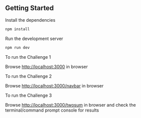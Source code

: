## Getting Started

Install the dependencies

```bash
npm install
```

Run the development server

```bash
npm run dev
```

To run the Challenge 1

Browse [http://localhost:3000](http://localhost:3000) in browser

To run the Challenge 2

Browse [http://localhost:3000/navbar](http://localhost:3000/navbar) in browser

To run the Challenge 3

Browse [http://localhost:3000/twosum](http://localhost:3000/twosum) in browser and check the terminal/command prompt console for results
